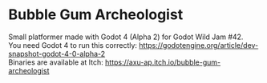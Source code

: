 # Bubble Gum Archeologist
Small platformer made with Godot 4 (Alpha 2) for Godot Wild Jam #42.<br/>
You need Godot 4 to run this correctly: https://godotengine.org/article/dev-snapshot-godot-4-0-alpha-2<br/>
Binaries are available at Itch: https://axu-ap.itch.io/bubble-gum-archeologist
